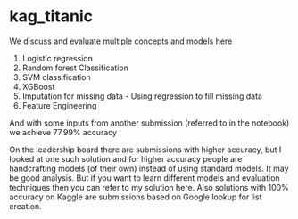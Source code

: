 # kag_titanic
We discuss and evaluate multiple concepts and models here
1. Logistic regression
2. Random forest Classification
3. SVM classification
4. XGBoost
5. Imputation for missing data - Using regression to fill missing data
6. Feature Engineering

And with some inputs from another submission (referred to in the notebook) we achieve 77.99% accuracy 

On the leadership board there are submissions with higher accuracy, but I looked at one such solution and for higher accuracy people are handcrafting models (of their own) instead of using standard models. It may be good analysis. But if you want to learn different models and evaluation techniques then you can refer to my solution here. Also solutions with 100% accuracy on Kaggle are submissions based on Google lookup for list creation.
